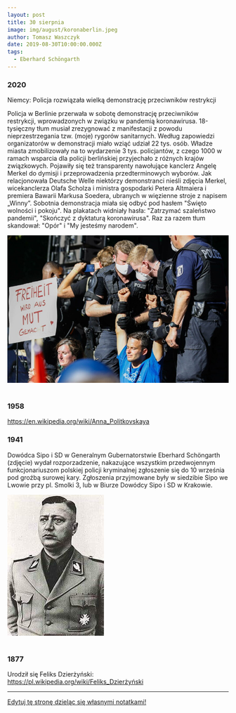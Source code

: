 ```yaml
---
layout: post
title: 30 sierpnia
image: img/august/koronaberlin.jpeg
author: Tomasz Waszczyk
date: 2019-08-30T10:00:00.000Z
tags:
  - Eberhard Schöngarth
---
```


### 2020

Niemcy: Policja rozwiązała wielką demonstrację przeciwników restrykcji

Policja w Berlinie przerwała w sobotę demonstrację przeciwników restrykcji, wprowadzonych w związku w pandemią koronawirusa. 18-tysięczny tłum musiał zrezygnować z manifestacji z powodu nieprzestrzegania tzw. (moje) rygorów sanitarnych.
Według zapowiedzi organizatorów w demonstracji miało wziąć udział 22 tys. osób. Władze miasta zmobilizowały na to wydarzenie 3 tys. policjantów, z czego 1000 w ramach wsparcia dla policji berlińskiej przyjechało z różnych krajów związkowych.
Pojawiły się też transparenty nawołujące kanclerz Angelę Merkel do dymisji i przeprowadzenia przedterminowych wyborów. Jak relacjonowała Deutsche Welle niektórzy demonstranci nieśli zdjęcia Merkel, wicekanclerza Olafa Scholza i ministra gospodarki Petera Altmaiera i premiera Bawarii Markusa Soedera, ubranych w więzienne stroje z napisem „Winny”.
Sobotnia demonstracja miała się odbyć pod hasłem "Święto wolności i pokoju".
Na plakatach widniały hasła: "Zatrzymać szaleństwo pandemii", "Skończyć z dyktaturą koronawirusa". Raz za razem tłum skandował: "Opór" i "My jesteśmy narodem".

<img src="./img/august/koronaberlin.jpeg"><br><br>

### 1958

https://en.wikipedia.org/wiki/Anna_Politkovskaya

### 1941

Dowódca Sipo i SD w Generalnym Gubernatorstwie Eberhard Schöngarth (zdjęcie) wydał rozporzadzenie, nakazujące wszystkim przedwojennym funkcjonariuszom polskiej policji kryminalnej zgłoszenie się do 10 września pod groźbą surowej kary. Zgłoszenia przyjmowane były w siedzibie Sipo we Lwowie przy pl. Smolki 3, lub w Biurze Dowódcy Sipo i SD w Krakowie.

<img src="./img/august/eberhart.jpg"><br><br>

### 1877

Urodził się Feliks Dzierżyński: <https://pl.wikipedia.org/wiki/Feliks_Dzierżyński>

---

<a href="https://github.com/TomaszWaszczyk/historia.waszczyk.com/edit/master/src/content/august-30.md" target="_blank">Edytuj tę stronę dzieląc się własnymi notatkami!</a>
